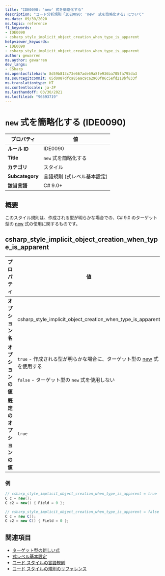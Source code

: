 ```yaml
---
title: "IDE0090: 'new' 式を簡略化する"
description: "コード分析規則「IDE0090: 'new' 式を簡略化する」について"
ms.date: 09/30/2020
ms.topic: reference
f1_keywords:
- IDE0090
- csharp_style_implicit_object_creation_when_type_is_apparent
helpviewer_keywords:
- IDE0090
- csharp_style_implicit_object_creation_when_type_is_apparent
author: gewarren
ms.author: gewarren
dev_langs:
- CSharp
ms.openlocfilehash: 8d59b813c73e667ade69a8fe936ba705fa795da3
ms.sourcegitcommit: 05d0087dfca85aac9ca2960f86c5efd218bf833f
ms.translationtype: HT
ms.contentlocale: ja-JP
ms.lasthandoff: 03/30/2021
ms.locfileid: "96593719"
---
```

# <a name="simplify-new-expression-ide0090"></a>`new` 式を簡略化する (IDE0090)

|プロパティ|値|
|-|-|
| **ルール ID** | IDE0090 |
| **Title** | `new` 式を簡略化する |
| **カテゴリ** | スタイル |
| **Subcategory** | 言語規則 (式レベル基本設定) |
| **該当言語** | C# 9.0+ |

## <a name="overview"></a>概要

このスタイル規則は、作成される型が明らかな場合での、C# 9.0 のターゲット型の [new](/dotnet/csharp/language-reference/proposals/csharp-9.0/target-typed-new) 式の使用に関するものです。

## <a name="csharp_style_implicit_object_creation_when_type_is_apparent"></a>csharp_style_implicit_object_creation_when_type_is_apparent

|プロパティ|値|
|-|-|
| **オプション名** | csharp_style_implicit_object_creation_when_type_is_apparent
| **オプションの値** | `true` - 作成される型が明らかな場合に、ターゲット型の [new](/dotnet/csharp/language-reference/proposals/csharp-9.0/target-typed-new) 式を使用する<br /><br /> `false` - ターゲット型の `new` 式を使用しない |
| **既定のオプションの値** | `true` |

### <a name="example"></a>例

```csharp
// csharp_style_implicit_object_creation_when_type_is_apparent = true
C c = new();
C c2 = new() { Field = 0 };

// csharp_style_implicit_object_creation_when_type_is_apparent = false
C c = new C();
C c2 = new C() { Field = 0 };
```

## <a name="see-also"></a>関連項目

- [ターゲット型の新しい式](/dotnet/csharp/language-reference/proposals/csharp-9.0/target-typed-new)
- [式レベル基本設定](expression-level-preferences.md)
- [コード スタイルの言語規則](language-rules.md)
- [コード スタイルの規則のリファレンス](index.md)
